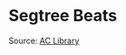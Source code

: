 # Segtree Beats
Source: [AC Library](https://github.com/atcoder/ac-library/blob/master/atcoder/lazysegtree.hpp)
